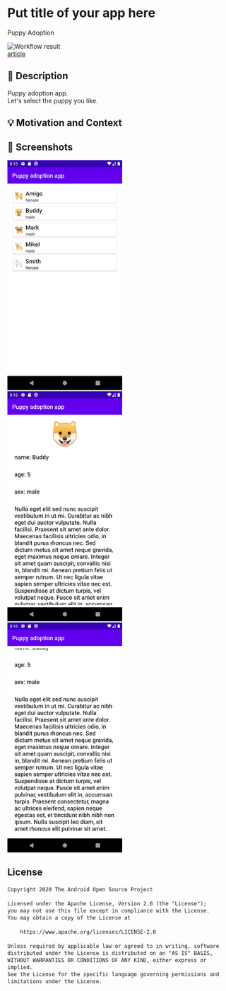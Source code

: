 # Put title of your app here
Puppy Adoption     
<!--- Replace <OWNER> with your Github Username and <REPOSITORY> with the name of your repository. -->
<!--- You can find both of these in the url bar when you open your repository in github. -->
![Workflow result](https://github.com/ochim/android-dev-challenge-compose1/workflows/Check/badge.svg)    
[article](https://android-developers.googleblog.com/2021/02/android-dev-challenge-lift-off-with.html)

## :scroll: Description
<!--- Describe your app in one or two sentences -->
Puppy adoption app.     
Let's select the puppy you like.

## :bulb: Motivation and Context
<!--- Optionally point readers to interesting parts of your submission. -->
<!--- What are you especially proud of? -->

## :camera_flash: Screenshots
<!-- You can add more screenshots here if you like -->
<img src="/results/screenshot_1.png" width="260">&emsp;<img src="/results/screenshot_2.png" width="260">&emsp;<img src="/results/screenshot_3.png" width="260">

## License
```
Copyright 2020 The Android Open Source Project

Licensed under the Apache License, Version 2.0 (the "License");
you may not use this file except in compliance with the License.
You may obtain a copy of the License at

    https://www.apache.org/licenses/LICENSE-2.0

Unless required by applicable law or agreed to in writing, software
distributed under the License is distributed on an "AS IS" BASIS,
WITHOUT WARRANTIES OR CONDITIONS OF ANY KIND, either express or implied.
See the License for the specific language governing permissions and
limitations under the License.
```
